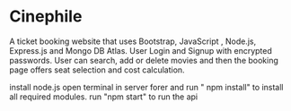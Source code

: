 # Cinephile
A ticket booking website that uses Bootstrap, JavaScript , Node.js, Express.js and Mongo DB Atlas. User Login and Signup with encrypted passwords. User can search, add or delete movies and then the booking page offers seat selection and cost calculation.


install node.js
open terminal in server forer and run " npm install" to install all required modules.
run "npm start" to run the api
